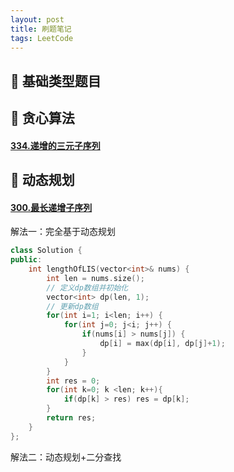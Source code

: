 ```yaml
---
layout: post
title: 刷题笔记
tags: LeetCode
---
```



## 🍉 基础类型题目




## 🍉 贪心算法

#### [334.递增的三元子序列](https://leetcode.cn/problems/increasing-triplet-subsequence/)

## 🍉 动态规划

####  [300.最长递增子序列](https://leetcode.cn/problems/longest-increasing-subsequence/)

解法一：完全基于动态规划
```c++
class Solution {
public:
    int lengthOfLIS(vector<int>& nums) {
        int len = nums.size();
        // 定义dp数组并初始化
        vector<int> dp(len, 1);
        // 更新dp数组
        for(int i=1; i<len; i++) {
            for(int j=0; j<i; j++) {
                if(nums[i] > nums[j]) {
                    dp[i] = max(dp[i], dp[j]+1);
                }
            }
        }
        int res = 0;
        for(int k=0; k <len; k++){
            if(dp[k] > res) res = dp[k];
        }
        return res;
    }
};
```

解法二：动态规划+二分查找

